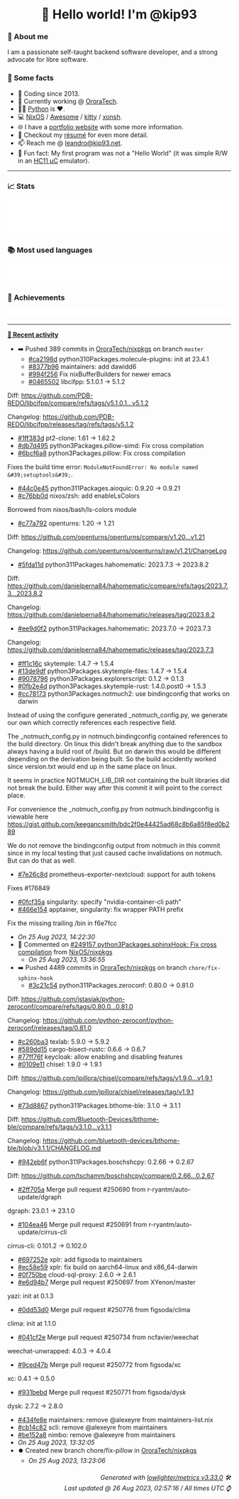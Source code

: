 <!-- README template, populated using this action:
     https://github.com/kip93/kip93/blob/main/.github/workflows/readme.yml. -->

<h1 align="center">👋 Hello world! I'm @kip93</h1> <!-- LOGIN => username -->

### 👤 About me

I am a passionate self-taught backend software developer, and a strong advocate for libre software.


### 💬 Some facts

* 📅 Coding since 2013.
* 💼 Currently working @ [OroraTech](https://ororatech.com/).
* 👨‍💻 [Python](https://github.com/search?q=user%3Akip93&l=python) is ❤️. <!-- LOGIN => username -->
* 💻 [NixOS](https://github.com/NixOS/) /
     [Awesome](https://github.com/awesomeWM/) /
     [kitty](https://github.com/kovidgoyal/kitty/) /
     [xonsh](https://github.com/xonsh/).
* 🌐 I have a [portfolio website](https://kip93.net/) with some more information.
* 📝 Checkout my [résumé](https://kip93.net/resume/) for even more detail.
* 📫 Reach me @ [leandro@kip93.net](mailto:leandro@kip93.net).
* 🎲 Fun fact: My first program was not a "Hello World" (it was simple R/W in an [HC11 µC](https://en.wikipedia.org/wiki/68HC11) emulator).


-----------------------------------------------------------------------------------------------------------------------


### 📈 Stats

![](./stats.svg)


### 📚 Most used languages <!-- by percentage, in decreasing order -->

![](./languages.svg)


### 🏅 Achievements

![](./achievements.svg)


-----------------------------------------------------------------------------------------------------------------------


**[📰 Recent activity](https://github.com/kip93)**
* ➡️ Pushed 389 commits in [OroraTech/nixpkgs](https://github.com/OroraTech/nixpkgs) on branch `master`
  * [#ca2198d](https://github.com/OroraTech/nixpkgs/commit/ca2198d) python310Packages.molecule-plugins: init at 23.4.1
  * [#8377b96](https://github.com/OroraTech/nixpkgs/commit/8377b96) maintainers: add dawidd6
  * [#994f256](https://github.com/OroraTech/nixpkgs/commit/994f256) Fix nixBufferBuilders for newer emacs
  * [#0465502](https://github.com/OroraTech/nixpkgs/commit/0465502) libcifpp: 5.1.0.1 -&gt; 5.1.2

Diff: https://github.com/PDB-REDO/libcifpp/compare/refs/tags/v5.1.0.1...v5.1.2

Changelog: https://github.com/PDB-REDO/libcifpp/releases/tag/refs/tags/v5.1.2
  * [#1ff383d](https://github.com/OroraTech/nixpkgs/commit/1ff383d) pt2-clone: 1.61 -&gt; 1.62.2
  * [#db7d495](https://github.com/OroraTech/nixpkgs/commit/db7d495) python3Packages.pillow-simd: Fix cross compilation
  * [#6bcf6a8](https://github.com/OroraTech/nixpkgs/commit/6bcf6a8) python3Packages.pillow: Fix cross compilation

Fixes the build time error:
`ModuleNotFoundError: No module named &#39;setuptools&#39;`.
  * [#44c0e45](https://github.com/OroraTech/nixpkgs/commit/44c0e45) python311Packages.aioquic: 0.9.20 -&gt; 0.9.21
  * [#c76bb0d](https://github.com/OroraTech/nixpkgs/commit/c76bb0d) nixos/zsh: add enableLsColors

Borrowed from nixos/bash/ls-colors module
  * [#c77a792](https://github.com/OroraTech/nixpkgs/commit/c77a792) openturns: 1.20 -&gt; 1.21

Diff: https://github.com/openturns/openturns/compare/v1.20...v1.21

Changelog: https://github.com/openturns/openturns/raw/v1.21/ChangeLog
  * [#5fda11d](https://github.com/OroraTech/nixpkgs/commit/5fda11d) python311Packages.hahomematic: 2023.7.3 -&gt; 2023.8.2

Diff: https://github.com/danielperna84/hahomematic/compare/refs/tags/2023.7.3...2023.8.2

Changelog: https://github.com/danielperna84/hahomematic/releases/tag/2023.8.2
  * [#ee9d0f2](https://github.com/OroraTech/nixpkgs/commit/ee9d0f2) python311Packages.hahomematic: 2023.7.0 -&gt; 2023.7.3

Changelog: https://github.com/danielperna84/hahomematic/releases/tag/2023.7.3
  * [#ff1c16c](https://github.com/OroraTech/nixpkgs/commit/ff1c16c) skytemple: 1.4.7 -&gt; 1.5.4
  * [#13de9df](https://github.com/OroraTech/nixpkgs/commit/13de9df) python3Packages.skytemple-files: 1.4.7 -&gt; 1.5.4
  * [#9078796](https://github.com/OroraTech/nixpkgs/commit/9078796) python3Packages.explorerscript: 0.1.2 -&gt; 0.1.3
  * [#0fb2e4d](https://github.com/OroraTech/nixpkgs/commit/0fb2e4d) python3Packages.skytemple-rust: 1.4.0.post0 -&gt; 1.5.3
  * [#cc78173](https://github.com/OroraTech/nixpkgs/commit/cc78173) python3Packages.notmuch2: use bindingconfig that works on darwin

Instead of using the configure generated _notmuch_config.py, we generate
our own which correctly references each respective field.

The _notmuch_config.py in notmuch.bindingconfig contained references to
the build directory. On linux this didn&#39;t break anything due to the
sandbox always having a build root of /build. But on darwin this would
be different depending on the derivation being built. So the build
accidently worked since version.txt would end up in the same place on
linux.

It seems in practice NOTMUCH_LIB_DIR not containing the built libraries
did not break the build. Either way after this commit it will point to
the correct place.

For convenience the _notmuch_config.py from notmuch.bindingconfig is
viewable here
https://gist.github.com/keegancsmith/bdc2f0e44425ad68c8b6a85f8ed0b289

We do not remove the bindingconfig output from notmuch in this commit
since in my local testing that just caused cache invalidations on
notmuch. But can do that as well.
  * [#7e26c8d](https://github.com/OroraTech/nixpkgs/commit/7e26c8d) prometheus-exporter-nextcloud: support for auth tokens

Fixes #176849
  * [#0fcf35a](https://github.com/OroraTech/nixpkgs/commit/0fcf35a) singularity: specify &#34;nvidia-container-cli path&#34;
  * [#466e154](https://github.com/OroraTech/nixpkgs/commit/466e154) apptainer, singularity: fix wrapper PATH prefix

Fix the missing trailing /bin in f6e7fcc
  * *On 25 Aug 2023, 14:22:30*
* 💬 Commented on [#249157 python3Packages.sphinxHook: Fix cross compilation](https://github.com/NixOS/nixpkgs/issues/249157) from [NixOS/nixpkgs](https://github.com/NixOS/nixpkgs)
  * *On 25 Aug 2023, 13:36:55*
* ➡️ Pushed 4489 commits in [OroraTech/nixpkgs](https://github.com/OroraTech/nixpkgs) on branch `chore/fix-sphinx-hook`
  * [#3c21c54](https://github.com/OroraTech/nixpkgs/commit/3c21c54) python311Packages.zeroconf: 0.80.0 -&gt; 0.81.0

Diff: https://github.com/jstasiak/python-zeroconf/compare/refs/tags/0.80.0...0.81.0

Changelog: https://github.com/python-zeroconf/python-zeroconf/releases/tag/0.81.0
  * [#c260ba3](https://github.com/OroraTech/nixpkgs/commit/c260ba3) texlab: 5.9.0 -&gt; 5.9.2
  * [#589dd15](https://github.com/OroraTech/nixpkgs/commit/589dd15) cargo-bisect-rustc: 0.6.6 -&gt; 0.6.7
  * [#77ff76f](https://github.com/OroraTech/nixpkgs/commit/77ff76f) keycloak: allow enabling and disabling features
  * [#0109e11](https://github.com/OroraTech/nixpkgs/commit/0109e11) chisel: 1.9.0 -&gt; 1.9.1

Diff: https://github.com/jpillora/chisel/compare/refs/tags/v1.9.0...v1.9.1

Changelog: https://github.com/jpillora/chisel/releases/tag/v1.9.1
  * [#73d8867](https://github.com/OroraTech/nixpkgs/commit/73d8867) python311Packages.bthome-ble: 3.1.0 -&gt; 3.1.1

Diff: https://github.com/Bluetooth-Devices/bthome-ble/compare/refs/tags/v3.1.0...v3.1.1

Changelog: https://github.com/bluetooth-devices/bthome-ble/blob/v3.1.1/CHANGELOG.md
  * [#942eb6f](https://github.com/OroraTech/nixpkgs/commit/942eb6f) python311Packages.boschshcpy: 0.2.66 -&gt; 0.2.67

Diff: https://github.com/tschamm/boschshcpy/compare/0.2.66...0.2.67
  * [#2ff705a](https://github.com/OroraTech/nixpkgs/commit/2ff705a) Merge pull request #250690 from r-ryantm/auto-update/dgraph

dgraph: 23.0.1 -&gt; 23.1.0
  * [#104ea46](https://github.com/OroraTech/nixpkgs/commit/104ea46) Merge pull request #250691 from r-ryantm/auto-update/cirrus-cli

cirrus-cli: 0.101.2 -&gt; 0.102.0
  * [#697252e](https://github.com/OroraTech/nixpkgs/commit/697252e) xplr: add figsoda to maintainers
  * [#ec58e59](https://github.com/OroraTech/nixpkgs/commit/ec58e59) xplr: fix build on aarch64-linux and x86_64-darwin
  * [#0f750be](https://github.com/OroraTech/nixpkgs/commit/0f750be) cloud-sql-proxy: 2.6.0 -&gt; 2.6.1
  * [#e6d94b7](https://github.com/OroraTech/nixpkgs/commit/e6d94b7) Merge pull request #250697 from XYenon/master

yazi: init at 0.1.3
  * [#0dd53d0](https://github.com/OroraTech/nixpkgs/commit/0dd53d0) Merge pull request #250776 from figsoda/clima

clima: init at 1.1.0
  * [#041cf2e](https://github.com/OroraTech/nixpkgs/commit/041cf2e) Merge pull request #250734 from ncfavier/weechat

weechat-unwrapped: 4.0.3 -&gt; 4.0.4
  * [#9ced47b](https://github.com/OroraTech/nixpkgs/commit/9ced47b) Merge pull request #250772 from figsoda/xc

xc: 0.4.1 -&gt; 0.5.0
  * [#931bebd](https://github.com/OroraTech/nixpkgs/commit/931bebd) Merge pull request #250771 from figsoda/dysk

dysk: 2.7.2 -&gt; 2.8.0
  * [#434fe8e](https://github.com/OroraTech/nixpkgs/commit/434fe8e) maintainers: remove @alexeyre from maintainers-list.nix
  * [#cb14c82](https://github.com/OroraTech/nixpkgs/commit/cb14c82) scli: remove @alexeyre from maintainers
  * [#be152a8](https://github.com/OroraTech/nixpkgs/commit/be152a8) nimbo: remove @alexeyre from maintainers
  * *On 25 Aug 2023, 13:32:05*
* ⏺️ Created new branch chore/fix-pillow in [OroraTech/nixpkgs](https://github.com/OroraTech/nixpkgs)
  * *On 25 Aug 2023, 13:23:06*
 <!-- Last activity -->


<h6 align="right"><em>
    Generated with <a href="https://github.com/lowlighter/metrics/tree/latest/">lowlighter/metrics v3.33.0</a> 🛠️<br> <!-- VERSION => MAJOR.minor.patch -->
    Last updated @ 26 Aug 2023, 02:57:16 / All times UTC ⌚ <!-- meta.generated => DD/MM/YYYY, hh:mm -->
</em></h6>
